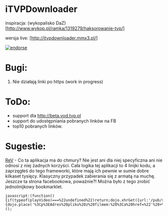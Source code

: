 iTVPDownloader
===================

inspiracja: (wykopalisko DaZ)[http://www.wykop.pl/ramka/1319279/haksorowanie-tvp/]

wersja live:
[http://itvpdownloader.mmx3.pl/]


[![endorse](http://api.coderwall.com/emgiezet/endorsecount.png)](http://coderwall.com/emgiezet)

Bugi:
====
1. Nie działają linki po https (work in progress)


ToDo:
====

* support dla http://beta.vod.tvp.pl
* support do udostępniania pobranych linków na FB
* top10 pobranych linków.

Sugestie:
====
[ReV](http://www.wykop.pl/ludzie/rev/) - Co ta aplikacja ma do chmury? Nie jest ani dla niej specyficzna ani nie odnosi z niej żadnych korzyści. Cała logika tej aplikacji to 4 linijki kodu, a zaprzęgłeś do tego frameworki, które mają ich pewnie w sumie dobre kilkaset tysięcy. Klasyczny przypadek zabierania się z armatą na muchę. Jeszcze ta strona facebookowa, poważnie?!
Można było z tego zrobić jednolinijkowy bookmarklet. 

    javascript:(function()    {if(typeof(playVideo)===%22undefined%22)return;dojo.xhrGet({url:'/pub/stat/videofileinfo%3Fvideo_id='+playVideo.object_id,handleAs:'json',load:function(data){dojo.place('%3Cp%3EAdres%20pliku%20z%20filmem:%20%3Ca%20href=%22'%20+%20data.video_url%20+%20'%22%3E'+data.video_url+'%3C/a%3E%3C/p%3E','videoDebug','first');}});})();

